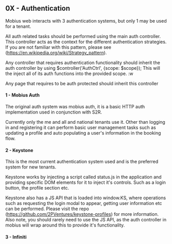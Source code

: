 ## 0X - Authentication ##

Mobius web interacts with 3 authentication systems, but only 1 may be used for a
tenant.

All auth related tasks should be performed using the main auth controller. This
controller acts as the context for the different authentication strategies. If
you are not familiar with this pattern, please see (https://en.wikipedia.org/wiki/Strategy_pattern).

Any controller that requires authentication functionality should inherit the
auth controller by using $controller('AuthCtrl', {scope: $scope}); This will
the inject all of its auth functions into the provided scope.
:w

Any page that requires to be auth protected should inherit this controller

#### 1 - Mobius Auth ####
The original auth system was mobius auth, it is a basic HTTP auth implementation
used in conjunction with S2R.

Currently only the me and all and national tenants use it. Other than logging in and
registering it can perform basic user management tasks such as updating a profile
and auto populating a user's information in the booking flow.

#### 2 - Keystone ####
This is the most current authentication system used and is the preferred system for
new tenants.

Keystone works by injecting a script called status.js in the application and
providing specific DOM elements for it to inject it's controls. Such as a login
button, the profile section etc.

Keystone also has a JS API that is loaded into window.KS, where operations such as
requesting the login modal to appear, getting user information etc can be performed.
Please visit the repo (https://github.com/2PVentures/keystone-profiles) for more
information. Also note, you should rarely need to use the JS API, as the auth
controller in mobius will wrap around this to provide it's functionality.

#### 3 - Infiniti ####


